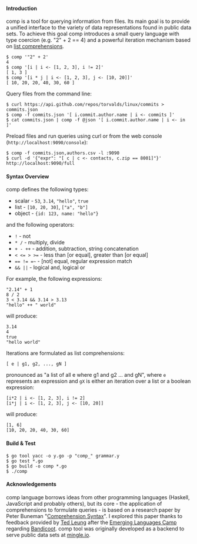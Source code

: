#### Introduction

comp is a tool for querying information from files. Its main goal is
to provide a unified interface to the variety of data representations found
in public data sets. To achieve this goal comp introduces a small query
language with type coercion (e.g. "2" + 2 == 4) and a powerful iteration
mechanism based on [list comprehensions][0].

    $ comp '"2" + 2'
    4
    $ comp '[i | i <- [1, 2, 3], i != 2]'
    [ 1, 3 ]
    $ comp '[i * j | i <- [1, 2, 3], j <- [10, 20]]'
    [ 10, 20, 20, 40, 30, 60 ]

Query files from the command line:

    $ curl https://api.github.com/repos/torvalds/linux/commits > commits.json
    $ comp -f commits.json '[ i.commit.author.name | i <- commits ]'
    $ cat commits.json | comp -f @json '[ i.commit.author.name | i <- in ]'

Preload files and run queries using curl or from the web console (`http://localhost:9090/console`):

    $ comp -f commits.json,authors.csv -l :9090
    $ curl -d '{"expr": "[ c | c <- contacts, c.zip == 8001]"}' http://localhost:9090/full

#### Syntax Overview

comp defines the following types:
  * scalar - `53`, `3.14`, `"hello"`, `true`
  * list - `[10, 20, 30]`, `["a", "b"]`
  * object - `{id: 123, name: "hello"}`

and the following operators:
  * `!` - not
  * `* /` - multiply, divide
  * `+ - ++` - addition, subtraction, string concatenation
  * `< <= > >=` - less than [or equal], greater than [or equal]
  * `== != =~` - [not] equal, regular expression match
  * `&& ||` - logical and, logical or

For example, the following expressions:

    "2.14" + 1
    8 / 2
    3 < 3.14 && 3.14 > 3.13
    "hello" ++ " world"

will produce:

    3.14
    4
    true
    "hello world"

Iterations are formulated as list comprehensions:

    [ e | g1, g2, ..., gN ]

pronounced as "a list of all e where g1 and g2 ... and gN", where `e`
represents an expression and `gX` is either an iteration over a list
or a boolean expression:

    [i*2 | i <- [1, 2, 3], i != 2]
    [i*j | i <- [1, 2, 3], j <- [10, 20]]

will produce:

    [1, 6]
    [10, 20, 20, 40, 30, 60]

#### Build & Test

    $ go tool yacc -o y.go -p "comp_" grammar.y
    $ go test *.go
    $ go build -o comp *.go
    $ ./comp

#### Acknowledgements

comp language borrows ideas from other programming languages (Haskell,
JavaScript and probably others), but its core - the application of
comprehensions to formulate queries - is based on a research paper by Peter
Buneman "[Comprehension Syntax][1]". I explored this paper thanks to feedback
provided by [Ted Leung][2] after the [Emerging Languages Camp][3] regarding
[Bandicoot][4]. comp tool was originally developed as a backend to serve
public data sets at [mingle.io][5].

[0]: http://en.wikipedia.org/wiki/List_comprehension "List Comprehension"
[1]: http://citeseerx.ist.psu.edu/viewdoc/summary?doi=10.1.1.26.993 "Comprehension Syntax (1994), by Peter Buneman , Leonid Libkin, Dan Suciu, Val Tannen, Limsoon Wong"
[2]: http://www.sauria.com/blog/2012/09/27/strange-loop-2012/ "Ted Leung's Blog"
[3]: https://thestrangeloop.com/preconf "Emerging Languages Camp"
[4]: http://bandilab.org "Bandicoot"
[5]: https://mingle.io "mingle.io GmbH"
